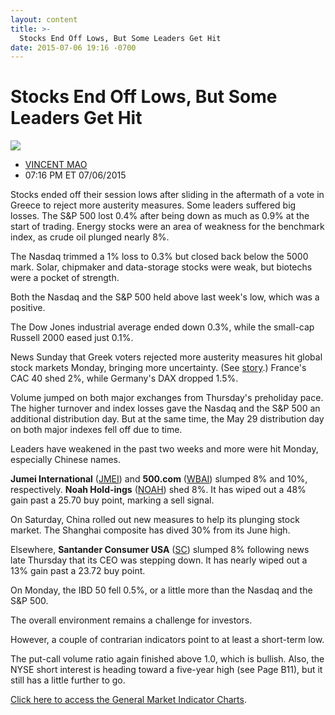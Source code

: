 ```yaml
---
layout: content
title: >-
  Stocks End Off Lows, But Some Leaders Get Hit
date: 2015-07-06 19:16 -0700
---
```



Stocks End Off Lows, But Some Leaders Get Hit
==============================================


![](https://www.investors.com/wp-content/uploads/ibd-migrated-images/MPv_150707_635717932225866478.png)

* [VINCENT MAO](https://www.investors.com/author/maov/ "Posts by VINCENT MAO")
* 07:16 PM ET 07/06/2015




  

Stocks ended off their session lows after sliding in the aftermath of a vote in Greece to reject more austerity measures. Some leaders suffered big losses. The S&P 500 lost 0.4% after being down as much as 0.9% at the start of trading. Energy stocks were an area of weakness for the benchmark index, as crude oil plunged nearly 8%.

  

The Nasdaq trimmed a 1% loss to 0.3% but closed back below the 5000 mark. Solar, chipmaker and data-storage stocks were weak, but biotechs were a pocket of strength.

  

Both the Nasdaq and the S&P 500 held above last week's low, which was a positive.

  

The Dow Jones industrial average ended down 0.3%, while the small-cap Russell 2000 eased just 0.1%.

  

News Sunday that Greek voters rejected more austerity measures hit global stock markets Monday, bringing more uncertainty. (See [story](http://news.investors.com/070615-760302-european-central-bank-pressures-greek-banks.htm?ntt=european+central+bank+tightens+screws+on+greek+banks).) France's CAC 40 shed 2%, while Germany's DAX dropped 1.5%.

  

Volume jumped on both major exchanges from Thursday's preholiday pace. The higher turnover and index losses gave the Nasdaq and the S&P 500 an additional distribution day. But at the same time, the May 29 distribution day on both major indexes fell off due to time.

  

Leaders have weakened in the past two weeks and more were hit Monday, especially Chinese names.

  

**Jumei International** ([JMEI](https://research.investors.com/quote.aspx?symbol=JMEI)) and **500.com** ([WBAI](https://research.investors.com/quote.aspx?symbol=WBAI)) slumped 8% and 10%, respectively. **Noah Hold-ings** ([NOAH](https://research.investors.com/quote.aspx?symbol=NOAH)) shed 8%. It has wiped out a 48% gain past a 25.70 buy point, marking a sell signal.

  

On Saturday, China rolled out new measures to help its plunging stock market. The Shanghai composite has dived 30% from its June high.

  

Elsewhere, **Santander Consumer USA** ([SC](https://research.investors.com/quote.aspx?symbol=SC)) slumped 8% following news late Thursday that its CEO was stepping down. It has nearly wiped out a 13% gain past a 23.72 buy point.

  

On Monday, the IBD 50 fell 0.5%, or a little more than the Nasdaq and the S&P 500.

  

The overall environment remains a challenge for investors.

  

However, a couple of contrarian indicators point to at least a short-term low.

  

The put-call volume ratio again finished above 1.0, which is bullish. Also, the NYSE short interest is heading toward a five-year high (see Page B11), but it still has a little further to go.

  

[Click here to access the General Market Indicator Charts](https://www.investors.com/pdf/GMI_070715.pdf).





